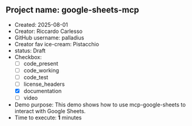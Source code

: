 ## Project name: google-sheets-mcp

* Created: 2025-08-01
* Creator: Riccardo Carlesso
* GitHub username: palladius
* Creator fav ice-cream: Pistacchio
* status: Draft
* Checkbox:
    * [ ] code_present
    * [ ] code_working
    * [ ] code_test
    * [ ] license_headers
    * [x] documentation
    * [ ] video
* Demo purpose: This demo shows how to use mcp-google-sheets to interact with Google Sheets.
* Time to execute: **1** minutes
